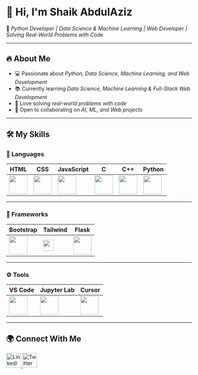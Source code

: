  # 👋 Hi, I'm Shaik AbdulAziz  

🚀 *Python Developer | Data Science & Machine Learning | Web Developer | Solving Real-World Problems with Code*

---

## 🔥 About Me
- 💻 Passionate about *Python, Data Science, Machine Learning, and Web Development*  
- 📚 Currently learning *Data Science, Machine Learning & Full-Stack Web Development*  
- 🌱 Love solving *real-world problems with code*  
- 🤝 Open to collaborating on *AI, ML, and Web projects*  

---
## 🛠 My Skills  

### 🚀 Languages  
| HTML | CSS | JavaScript | C | C++ | Python |
|------|-----|------------|---|-----|--------|
| <img src="https://cdn.jsdelivr.net/gh/devicons/devicon/icons/html5/html5-original.svg" width="50"/> | <img src="https://cdn.jsdelivr.net/gh/devicons/devicon/icons/css3/css3-original.svg" width="50"/> | <img src="https://cdn.jsdelivr.net/gh/devicons/devicon/icons/javascript/javascript-original.svg" width="50"/> | <img src="https://cdn.jsdelivr.net/gh/devicons/devicon/icons/c/c-original.svg" width="50"/> | <img src="https://cdn.jsdelivr.net/gh/devicons/devicon/icons/cplusplus/cplusplus-original.svg" width="50"/> | <img src="https://cdn.jsdelivr.net/gh/devicons/devicon/icons/python/python-original.svg" width="50"/> |

---

### 🧩 Frameworks  
| Bootstrap | Tailwind | Flask |
|-----------|----------|-------|
| <img src="https://cdn.jsdelivr.net/gh/devicons/devicon/icons/bootstrap/bootstrap-original.svg" width="50"/> | <img src="https://img.shields.io/badge/Tailwind%20CSS-38B2AC?style=for-the-badge&logo=tailwind-css&logoColor=white" height="30"/> | <img src="https://cdn.jsdelivr.net/gh/devicons/devicon/icons/flask/flask-original.svg" width="50"/> |

---

### ⚙ Tools  
| VS Code | Jupyter Lab | Cursor |
|---------|-------------|--------|
| <img src="https://cdn.jsdelivr.net/gh/devicons/devicon/icons/vscode/vscode-original.svg" width="50"/> | <img src="https://cdn.jsdelivr.net/gh/devicons/devicon/icons/jupyter/jupyter-original.svg" width="50"/> | <img src="https://avatars.githubusercontent.com/u/10639145?s=200&v=4" width="50"/> |
---


## 🌍 Connect With Me  

<p align="left">
  <a href="https://www.linkedin.com/in/shaik-abdulaziz/" target="_blank">
    <img src="https://cdn.jsdelivr.net/gh/devicons/devicon/icons/linkedin/linkedin-original.svg" alt="LinkedIn" width="40" height="40"/>
  </a>
  <a href="https://x.com/abdulaziz_sk" target="_blank">
    <img src="https://cdn.jsdelivr.net/gh/simple-icons/simple-icons/icons/x.svg" alt="Twitter" width="40" height="40"/>
  </a>
</p>
